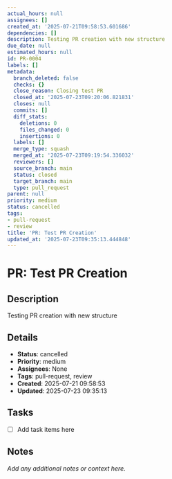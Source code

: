 ```yaml
---
actual_hours: null
assignees: []
created_at: '2025-07-21T09:58:53.601686'
dependencies: []
description: Testing PR creation with new structure
due_date: null
estimated_hours: null
id: PR-0004
labels: []
metadata:
  branch_deleted: false
  checks: {}
  close_reason: Closing test PR
  closed_at: '2025-07-23T09:20:06.821831'
  closes: null
  commits: []
  diff_stats:
    deletions: 0
    files_changed: 0
    insertions: 0
  labels: []
  merge_type: squash
  merged_at: '2025-07-23T09:19:54.336032'
  reviewers: []
  source_branch: main
  status: closed
  target_branch: main
  type: pull_request
parent: null
priority: medium
status: cancelled
tags:
- pull-request
- review
title: 'PR: Test PR Creation'
updated_at: '2025-07-23T09:35:13.444848'
---
```


# PR: Test PR Creation

## Description
Testing PR creation with new structure

## Details
- **Status**: cancelled
- **Priority**: medium
- **Assignees**: None
- **Tags**: pull-request, review
- **Created**: 2025-07-21 09:58:53
- **Updated**: 2025-07-23 09:35:13

## Tasks
- [ ] Add task items here

## Notes
_Add any additional notes or context here._
